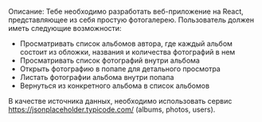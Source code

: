 Описание: Тебе необходимо разработать веб-приложение на React, представляющее из себя простую фотогалерею.
Пользователь должен иметь следующие возможности:

-   Просматривать список альбомов автора, где каждый альбом состоит из обложки, названия и количества фотографий в нем
-   Просматривать список фотографий внутри альбома
-   Открыть фотографию в попапе для детального просмотра
-   Листать фотографии альбома внутри попапа 
-   Вернуться из конкретного альбома в список альбомов


В качестве источника данных, необходимо использовать сервис https://jsonplaceholder.typicode.com/ (albums, photos, users).
